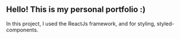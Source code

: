 
## Hello! This is my personal portfolio :)

In this project, I used the ReactJs framework, and for styling, styled-components.